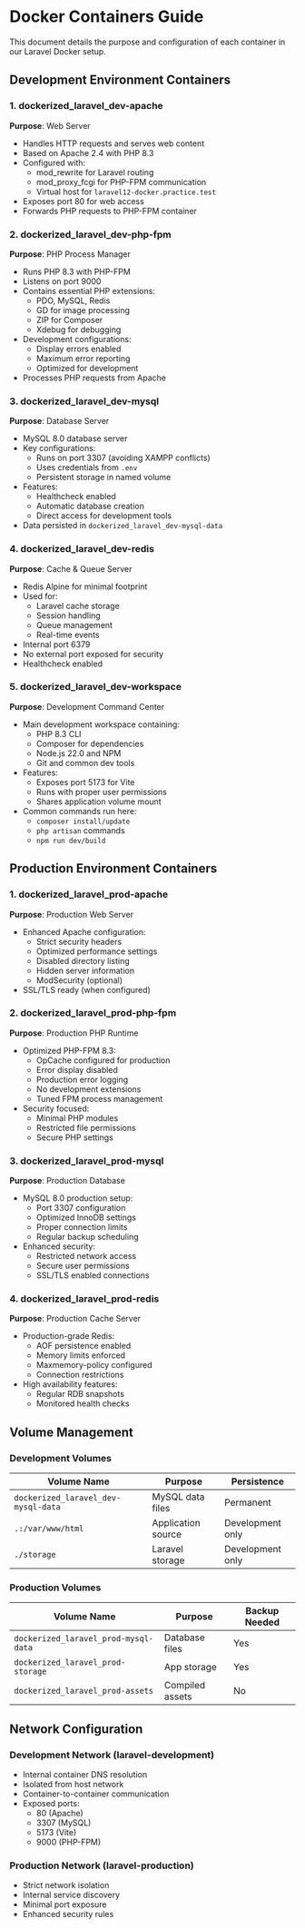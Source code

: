 # Docker Containers Guide

This document details the purpose and configuration of each container in our Laravel Docker setup.

## Development Environment Containers

### 1. dockerized_laravel_dev-apache
**Purpose**: Web Server
- Handles HTTP requests and serves web content
- Based on Apache 2.4 with PHP 8.3
- Configured with:
  - mod_rewrite for Laravel routing
  - mod_proxy_fcgi for PHP-FPM communication
  - Virtual host for `laravel12-docker.practice.test`
- Exposes port 80 for web access
- Forwards PHP requests to PHP-FPM container

### 2. dockerized_laravel_dev-php-fpm
**Purpose**: PHP Process Manager
- Runs PHP 8.3 with PHP-FPM
- Listens on port 9000
- Contains essential PHP extensions:
  - PDO, MySQL, Redis
  - GD for image processing
  - ZIP for Composer
  - Xdebug for debugging
- Development configurations:
  - Display errors enabled
  - Maximum error reporting
  - Optimized for development
- Processes PHP requests from Apache

### 3. dockerized_laravel_dev-mysql
**Purpose**: Database Server
- MySQL 8.0 database server
- Key configurations:
  - Runs on port 3307 (avoiding XAMPP conflicts)
  - Uses credentials from `.env`
  - Persistent storage in named volume
- Features:
  - Healthcheck enabled
  - Automatic database creation
  - Direct access for development tools
- Data persisted in `dockerized_laravel_dev-mysql-data`

### 4. dockerized_laravel_dev-redis
**Purpose**: Cache & Queue Server
- Redis Alpine for minimal footprint
- Used for:
  - Laravel cache storage
  - Session handling
  - Queue management
  - Real-time events
- Internal port 6379
- No external port exposed for security
- Healthcheck enabled

### 5. dockerized_laravel_dev-workspace
**Purpose**: Development Command Center
- Main development workspace containing:
  - PHP 8.3 CLI
  - Composer for dependencies
  - Node.js 22.0 and NPM
  - Git and common dev tools
- Features:
  - Exposes port 5173 for Vite
  - Runs with proper user permissions
  - Shares application volume mount
- Common commands run here:
  - `composer install/update`
  - `php artisan` commands
  - `npm run dev/build`

## Production Environment Containers

### 1. dockerized_laravel_prod-apache
**Purpose**: Production Web Server
- Enhanced Apache configuration:
  - Strict security headers
  - Optimized performance settings
  - Disabled directory listing
  - Hidden server information
  - ModSecurity (optional)
- SSL/TLS ready (when configured)

### 2. dockerized_laravel_prod-php-fpm
**Purpose**: Production PHP Runtime
- Optimized PHP-FPM 8.3:
  - OpCache configured for production
  - Error display disabled
  - Production error logging
  - No development extensions
  - Tuned FPM process management
- Security focused:
  - Minimal PHP modules
  - Restricted file permissions
  - Secure PHP settings

### 3. dockerized_laravel_prod-mysql
**Purpose**: Production Database
- MySQL 8.0 production setup:
  - Port 3307 configuration
  - Optimized InnoDB settings
  - Proper connection limits
  - Regular backup scheduling
- Enhanced security:
  - Restricted network access
  - Secure user permissions
  - SSL/TLS enabled connections

### 4. dockerized_laravel_prod-redis
**Purpose**: Production Cache Server
- Production-grade Redis:
  - AOF persistence enabled
  - Memory limits enforced
  - Maxmemory-policy configured
  - Connection restrictions
- High availability features:
  - Regular RDB snapshots
  - Monitored health checks

## Volume Management

### Development Volumes
| Volume Name | Purpose | Persistence |
|-------------|---------|-------------|
| `dockerized_laravel_dev-mysql-data` | MySQL data files | Permanent |
| `.:/var/www/html` | Application source | Development only |
| `./storage` | Laravel storage | Development only |

### Production Volumes
| Volume Name | Purpose | Backup Needed |
|-------------|---------|---------------|
| `dockerized_laravel_prod-mysql-data` | Database files | Yes |
| `dockerized_laravel_prod-storage` | App storage | Yes |
| `dockerized_laravel_prod-assets` | Compiled assets | No |

## Network Configuration

### Development Network (laravel-development)
- Internal container DNS resolution
- Isolated from host network
- Container-to-container communication
- Exposed ports:
  - 80 (Apache)
  - 3307 (MySQL)
  - 5173 (Vite)
  - 9000 (PHP-FPM)

### Production Network (laravel-production)
- Strict network isolation
- Internal service discovery
- Minimal port exposure
- Enhanced security rules
